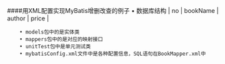 ####用XML配置实现MyBatis增删改查的例子
		• 数据库结构
| no   | bookName  | author  | price |

		• models包中的是实体类
		• mappers包中的是对应的映射接口
		• unitTest包中是单元测试类
		• mybatisConfig.xml文件中是各种配置信息，SQL语句在BookMapper.xml中